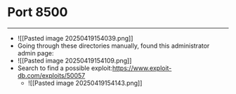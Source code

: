 # Port 8500
---
- ![[Pasted image 20250419154039.png]]
- Going through these directories manually, found this administrator admin page:
- ![[Pasted image 20250419154109.png]]
- Search to find a possible exploit:https://www.exploit-db.com/exploits/50057
	- ![[Pasted image 20250419154143.png]]